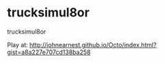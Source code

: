 # trucksimul8or
trucksimul8or

Play at: http://johnearnest.github.io/Octo/index.html?gist=a8a227e707cd138ba258
